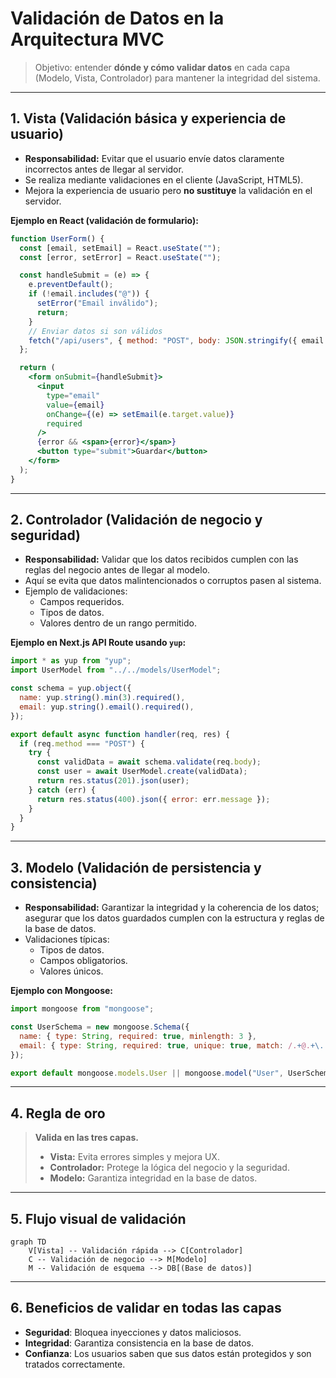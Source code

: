 # Validación de Datos en la Arquitectura MVC

> Objetivo: entender **dónde y cómo validar datos** en cada capa (Modelo, Vista, Controlador) para mantener la integridad del sistema.

---

## 1. Vista (Validación básica y experiencia de usuario)

- **Responsabilidad:** Evitar que el usuario envíe datos claramente incorrectos antes de llegar al servidor.
- Se realiza mediante validaciones en el cliente (JavaScript, HTML5).
- Mejora la experiencia de usuario pero **no sustituye** la validación en el servidor.

**Ejemplo en React (validación de formulario):**

```jsx
function UserForm() {
  const [email, setEmail] = React.useState("");
  const [error, setError] = React.useState("");

  const handleSubmit = (e) => {
    e.preventDefault();
    if (!email.includes("@")) {
      setError("Email inválido");
      return;
    }
    // Enviar datos si son válidos
    fetch("/api/users", { method: "POST", body: JSON.stringify({ email }) });
  };

  return (
    <form onSubmit={handleSubmit}>
      <input
        type="email"
        value={email}
        onChange={(e) => setEmail(e.target.value)}
        required
      />
      {error && <span>{error}</span>}
      <button type="submit">Guardar</button>
    </form>
  );
}
```

---

## 2. Controlador (Validación de negocio y seguridad)

- **Responsabilidad:** Validar que los datos recibidos cumplen con las reglas del negocio antes de llegar al modelo.
- Aquí se evita que datos malintencionados o corruptos pasen al sistema.
- Ejemplo de validaciones:
  - Campos requeridos.
  - Tipos de datos.
  - Valores dentro de un rango permitido.

**Ejemplo en Next.js API Route usando `yup`:**

```js
import * as yup from "yup";
import UserModel from "../../models/UserModel";

const schema = yup.object({
  name: yup.string().min(3).required(),
  email: yup.string().email().required(),
});

export default async function handler(req, res) {
  if (req.method === "POST") {
    try {
      const validData = await schema.validate(req.body);
      const user = await UserModel.create(validData);
      return res.status(201).json(user);
    } catch (err) {
      return res.status(400).json({ error: err.message });
    }
  }
}
```

---

## 3. Modelo (Validación de persistencia y consistencia)

- **Responsabilidad:** Garantizar la integridad y la coherencia de los datos; asegurar que los datos guardados cumplen con la estructura y reglas de la base de datos.
- Validaciones típicas:
  - Tipos de datos.
  - Campos obligatorios.
  - Valores únicos.

**Ejemplo con Mongoose:**

```js
import mongoose from "mongoose";

const UserSchema = new mongoose.Schema({
  name: { type: String, required: true, minlength: 3 },
  email: { type: String, required: true, unique: true, match: /.+@.+\..+/ },
});

export default mongoose.models.User || mongoose.model("User", UserSchema);
```

---

## 4. Regla de oro

> **Valida en las tres capas.**
>
> - **Vista:** Evita errores simples y mejora UX.
> - **Controlador:** Protege la lógica del negocio y la seguridad.
> - **Modelo:** Garantiza integridad en la base de datos.

---

## 5. Flujo visual de validación

```mermaid
graph TD
    V[Vista] -- Validación rápida --> C[Controlador]
    C -- Validación de negocio --> M[Modelo]
    M -- Validación de esquema --> DB[(Base de datos)]
```

---

## 6. Beneficios de validar en todas las capas

- **Seguridad**: Bloquea inyecciones y datos maliciosos.
- **Integridad**: Garantiza consistencia en la base de datos.
- **Confianza**: Los usuarios saben que sus datos están protegidos y son tratados correctamente.
